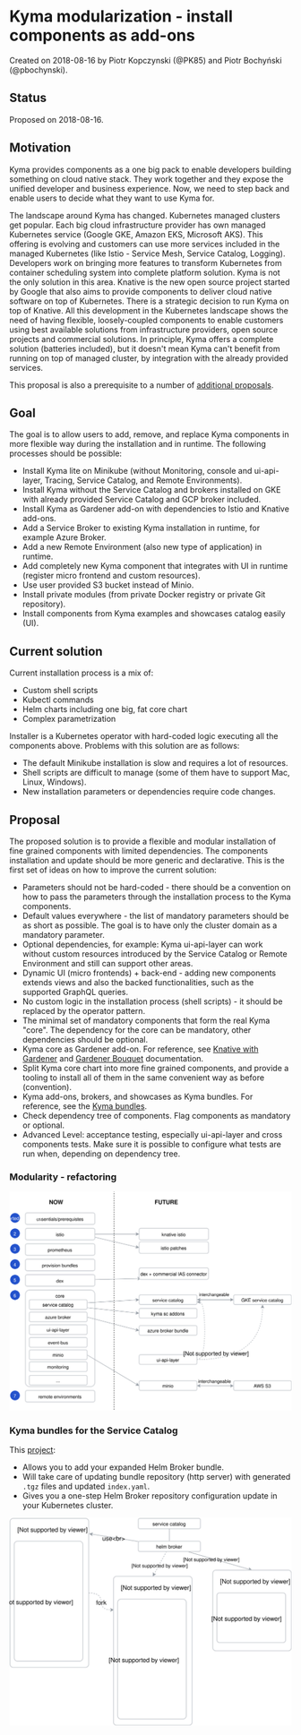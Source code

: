 # Kyma modularization - install components as add-ons

Created on 2018-08-16 by Piotr Kopczynski (@PK85) and Piotr Bochyński (@pbochynski).

## Status

Proposed on 2018-08-16.

## Motivation

Kyma provides components as a one big pack to enable developers building something on cloud native stack. They work together and they expose the unified developer and business experience. Now, we need to step back and enable users to decide what they want to use Kyma for.

The landscape around Kyma has changed. Kubernetes managed clusters get popular. Each big cloud infrastructure provider has own managed Kubernetes service (Google GKE, Amazon EKS, Microsoft AKS). This offering is evolving and customers can use more services included in the managed Kubernetes (like Istio - Service Mesh, Service Catalog, Logging). Developers work on bringing more features to transform Kubernetes from container scheduling system into complete platform solution. Kyma is not the only solution in this area. Knative is the new open source project started by Google that also aims to provide components to deliver cloud native software on top of Kubernetes. There is a strategic decision to run Kyma on top of Knative. All this development in the Kubernetes landscape shows the need of having flexible, loosely-coupled components to enable customers using best available solutions from infrastructure providers, open source projects and commercial solutions. In principle, Kyma offers a complete solution (batteries included), but it doesn't mean Kyma can't benefit from running on top of managed cluster, by integration with the already provided services.

This proposal is also a prerequisite to a number of [additional proposals](#proposal).

## Goal

The goal is to allow users to add, remove, and replace Kyma components in more flexible way during the installation and in runtime. The following processes should be possible:

- Install Kyma lite on Minikube (without Monitoring, console and ui-api-layer, Tracing, Service Catalog, and Remote Environments).
- Install Kyma without the Service Catalog and brokers installed on GKE with already provided Service Catalog and GCP broker included.
- Install Kyma as Gardener add-on with dependencies to Istio and Knative add-ons.
- Add a Service Broker to existing Kyma installation in runtime, for example Azure Broker.
- Add a new Remote Environment (also new type of application) in runtime.
- Add completely new Kyma component that integrates with UI in runtime (register micro frontend and custom resources).
- Use user provided S3 bucket instead of Minio.
- Install private modules (from private Docker registry or private Git repository).
- Install components from Kyma examples and showcases catalog easily (UI).

## Current solution

Current installation process is a mix of:

- Custom shell scripts
- Kubectl commands
- Helm charts including one big, fat core chart
- Complex parametrization

Installer is a Kubernetes operator with hard-coded logic executing all the components above. Problems with this solution are as follows:

- The default Minikube installation is slow and requires a lot of resources.
- Shell scripts are difficult to manage (some of them have to support Mac, Linux, Windows).
- New installation parameters or dependencies require code changes.

## Proposal

The proposed solution is to provide a flexible and modular installation of fine grained components with limited dependencies. The components installation and update should be more generic and declarative. This is the first set of ideas on how to improve the current solution:

- Parameters should not be hard-coded - there should be a convention on how to pass the parameters through the installation process to the Kyma components.
- Default values everywhere - the list of mandatory parameters should be as short as possible. The goal is to have only the cluster domain as a mandatory parameter.
- Optional dependencies, for example: Kyma ui-api-layer can work without custom resources introduced by the Service Catalog or Remote Environment and still can support other areas.
- Dynamic UI (micro frontends) + back-end - adding new components extends views and also the backed functionalities, such as the supported GraphQL queries.
- No custom logic in the installation process (shell scripts) - it should be replaced by the operator pattern.
- The minimal set of mandatory components that form the real Kyma "core". The dependency for the core can be mandatory, other dependencies should be optional.
- Kyma core as Gardener add-on. For reference, see [Knative with Gardener](https://github.com/knative/docs/blob/main/docs/versioned/install/knative-offerings.md) and [Gardener Bouquet](https://github.com/gardener/bouquet) documentation.
- Split Kyma core chart into more fine grained components, and provide a tooling to install all of them in the same convenient way as before (convention).
- Kyma add-ons, brokers, and showcases as Kyma bundles. For reference, see the [Kyma bundles](#kyma-bundles-for-the-service-catalog).
- Check dependency tree of components. Flag components as mandatory or optional.
- Advanced Level: acceptance testing, especially ui-api-layer and cross components tests. Make sure it is possible to configure what tests are run when, depending on dependency tree.

### Modularity - refactoring

![](assets/modularization.svg)

### Kyma bundles for the Service Catalog

This [project](https://github.com/PK85/kyma-bundles):

- Allows you to add your expanded Helm Broker bundle.
- Will take care of updating bundle repository (http server) with generated `.tgz` files and updated `index.yaml`.
- Gives you a one-step Helm Broker repository configuration update in your Kubernetes cluster.

![](assets/modularization-bundles.svg)
